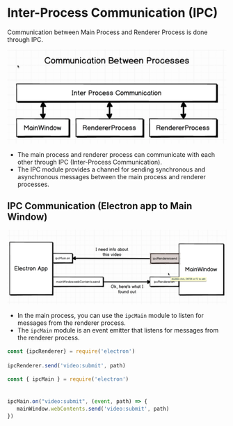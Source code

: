 # Inter-Process Communication (IPC)

Communication between Main Process and Renderer Process is done through IPC.

![alt text](./Img/IPC.png)

- The main process and renderer process can communicate with each other through IPC (Inter-Process Communication).
- The IPC module provides a channel for sending synchronous and asynchronous messages between the main process and renderer processes.

## IPC Communication (Electron app to Main Window)

![alt text](./Img/IPCCommunication.png)

- In the main process, you can use the `ipcMain` module to listen for messages from the renderer process.
- The `ipcMain` module is an event emitter that listens for messages from the renderer process.

```javascript
const {ipcRenderer} = require('electron')

ipcRenderer.send('video:submit', path)
```

```javascript
const { ipcMain } = require('electron')


ipcMain.on("video:submit", (event, path) => {
   mainWindow.webContents.send('video:submit', path)
})
```
